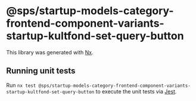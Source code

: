 # @sps/startup-models-category-frontend-component-variants-startup-kultfond-set-query-button

This library was generated with [Nx](https://nx.dev).

## Running unit tests

Run `nx test @sps/startup-models-category-frontend-component-variants-startup-kultfond-set-query-button` to execute the unit tests via [Jest](https://jestjs.io).
